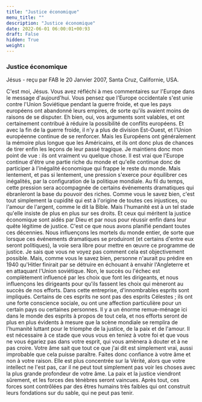 ```yaml
---
title: "Justice économique"
menu_title: ""
description: "Justice économique"
date: 2022-06-01 06:00:01+00:93
draft: False
hidden: True
weight:
---
```

### Justice économique

Jésus - reçu par FAB le 20 Janvier 2007, Santa Cruz, Californie, USA.

C'est moi, Jésus.
Vous avez réfléchi à mes commentaires sur l'Europe dans le message d'aujourd'hui. Vous pensez que l'Europe occidentale s'est unie contre l'Union Soviétique pendant la guerre froide, et que les pays européens ont abandonné leurs empires, de sorte qu'ils avaient moins de raisons de se disputer.
Eh bien, oui, vos arguments sont valables, et ont certainement contribué à réduire la possibilité de conflits européens. Et avec la fin de la guerre froide, il n'y a plus de division Est-Ouest, et l'Union européenne continue de se renforcer.
Mais les Européens ont généralement la mémoire plus longue que les Américains, et ils ont donc plus de chances de tirer enfin les leçons de leur passé tragique. Je maintiens donc mon point de vue : ils ont vraiment vu quelque chose.
Il est vrai que l'Europe continue d'être une partie riche du monde et qu'elle continue donc de participer à l'inégalité économique qui frappe le reste du monde. Mais lentement, et pas si lentement, une pression s'exerce pour équilibrer ces inégalités, par la configuration de la politique mondiale.
Au fil du temps, cette pression sera accompagnée de certains événements dramatiques qui ébranleront la base du pouvoir des riches. Comme vous le savez bien, c'est tout simplement la cupidité qui est à l'origine de toutes ces injustices, ou l'amour de l'argent, comme le dit la Bible.
Mais l'humanité est à un tel stade qu'elle insiste de plus en plus sur ses droits. Et ceux qui méritent la justice économique sont aidés par Dieu et par nous pour réussir enfin dans leur quête légitime de justice. C'est ce que nous avons planifié pendant toutes ces décennies. Nous influençons les mortels du monde entier, de sorte que lorsque ces événements dramatiques se produiront (et certains d'entre eux seront politiques), la voie sera libre pour mettre en œuvre ce programme de justice.
Je sais que vous ne voyez pas comment cela est objectivement possible. Mais, comme vous le savez bien, personne n'aurait pu prédire en 1940 qu'Hitler finirait par se détruire en échouant à envahir l'Angleterre et en attaquant l'Union soviétique.
Non, le succès ou l'échec est complètement influencé par les choix que font les dirigeants, et nous influençons les dirigeants pour qu'ils fassent les choix qui mèneront au succès de nos efforts.
Dans cette entreprise, d'innombrables esprits sont impliqués. Certains de ces esprits ne sont pas des esprits Célestes ; ils ont une forte conscience sociale, ou ont une affection particulière pour un certain pays ou certaines personnes.
Il y a un énorme remue-ménage ici dans le monde des esprits à propos de tout cela, et nos efforts seront de plus en plus évidents à mesure que la scène mondiale se remplira de l'humanité luttant pour le triomphe de la justice, de la paix et de l'amour.
Il est nécessaire à ce stade que vous vous en teniez à votre foi et que vous ne vous égariez pas dans votre esprit, qui vous amènera à douter et à ne pas croire. Votre âme sait que tout ce que j'ai dit est simplement vrai, aussi improbable que cela puisse paraître. Faites donc confiance à votre âme et non à votre raison. Elle est plus concentrée sur la Vérité, alors que votre intellect ne l'est pas, car il ne peut tout simplement pas voir les choses avec la plus grande profondeur de votre âme.
La paix et la justice viendront sûrement, et les forces des ténèbres seront vaincues. Après tout, ces forces sont contrôlées par des êtres humains très faibles qui ont construit leurs fondations sur du sable, qui ne peut pas tenir.